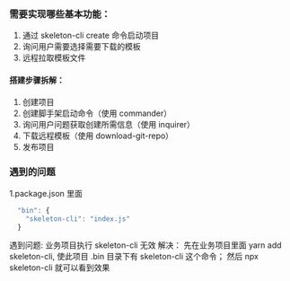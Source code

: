 ### 需要实现哪些基本功能：

1. 通过 skeleton-cli create <name> 命令启动项目
2. 询问用户需要选择需要下载的模板
3. 远程拉取模板文件

#### 搭建步骤拆解：

1. 创建项目
2. 创建脚手架启动命令（使用 commander）
3. 询问用户问题获取创建所需信息（使用 inquirer）
4. 下载远程模板（使用 download-git-repo）
5. 发布项目

### 遇到的问题
1.package.json 里面

```js
  "bin": {
    "skeleton-cli": "index.js"
  }
```
遇到问题: 业务项目执行 skeleton-cli 无效
解决：
  先在业务项目里面 yarn add skeleton-cli, 使此项目 .bin 目录下有 skeleton-cli 这个命令；
  然后 npx skeleton-cli 就可以看到效果